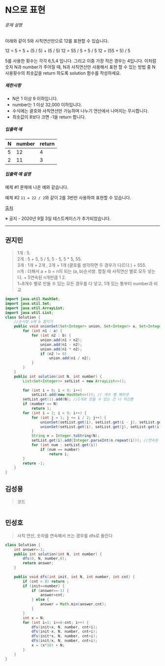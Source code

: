 # N으로 표현



###### 문제 설명

아래와 같이 5와 사칙연산만으로 12를 표현할 수 있습니다.

12 = 5 + 5 + (5 / 5) + (5 / 5)
12 = 55 / 5 + 5 / 5
12 = (55 + 5) / 5

5를 사용한 횟수는 각각 6,5,4 입니다. 그리고 이중 가장 작은 경우는 4입니다.
이처럼 숫자 N과 number가 주어질 때, N과 사칙연산만 사용해서 표현 할 수 있는 방법 중 N 사용횟수의 최솟값을 return 하도록 solution 함수를 작성하세요.

##### 제한사항

- N은 1 이상 9 이하입니다.
- number는 1 이상 32,000 이하입니다.
- 수식에는 괄호와 사칙연산만 가능하며 나누기 연산에서 나머지는 무시합니다.
- 최솟값이 8보다 크면 -1을 return 합니다.

##### 입출력 예

| N    | number | return |
| ---- | ------ | ------ |
| 5    | 12     | 4      |
| 2    | 11     | 3      |

##### 입출력 예 설명

예제 #1
문제에 나온 예와 같습니다.

예제 #2
`11 = 22 / 2`와 같이 2를 3번만 사용하여 표현할 수 있습니다.

[출처](https://www.oi.edu.pl/old/php/show.php?ac=e181413&module=show&file=zadania/oi6/monocyfr)

※ 공지 - 2020년 9월 3일 테스트케이스가 추가되었습니다.





---------------





## 권지민

> 1개 : 5.  
> 2개 : 5 + 5, 5 / 5, 5 - 5, 5 * 5, 55.  
> 3개 : 1개 + 2개 , 2개 + 1개 (괄호를 생각하면 두 경우가 다르다.) + 555.  
> n개 : 더해서 a + b = n이 되는 (a, b)순서쌍. 합칠 때 사칙연산 별로 모두 넣는다. + 5연속된 n개만큼 1 2.  
> 1~8개수 별로 만들 수 있는 모든 경우를 다 넣고, 1개 있는 통부터 number과 비교

```java
import java.util.HashSet;
import java.util.Set;
import java.util.ArrayList;
import java.util.List;
class Solution {
    //순서쌍 a에 b 합치기
    public void unionSet(Set<Integer> union, Set<Integer> a, Set<Integer> b) {
        for (int n1 : a) {
            for (int n2 : b) {
                union.add(n1 + n2);
                union.add(n1 - n2);
                union.add(n1 * n2);
                if (n2 != 0)
                    union.add(n1 / n2);
            }
        }
    }
    public int solution(int N, int number) {
        List<Set<Integer>> setList = new ArrayList<>();
        
        for (int i = 0; i < 9; i++)
            setList.add(new HashSet<>()); // 개수 별 해쉬셋
        setList.get(1).add(N); //1개로 만들 수 있는 건 나 자신뿐
        if (number == N)
            return 1;
        for (int i = 2; i < 9; i++) {
            for (int j = 1; j <= i / 2; j++) {
                unionSet(setList.get(i), setList.get(i - j), setList.get(j));
                unionSet(setList.get(i), setList.get(j), setList.get(i - j));
            }
            String n = Integer.toString(N);
            setList.get(i).add(Integer.parseInt(n.repeat(i))); //연속된 숫자 넣기
            for (int num : setList.get(i))
                if (num == number)
                    return i;
        }
        return -1;
    }
}
```





## 김성용

> 코드

```python

```





## 민성호

> 사칙 연산, 숫자를 연속해서 쓰는 경우를 dfs로 돌린다

```java
class Solution {
    int answer=-1;
    public int solution(int N, int number) {
        dfs(0, N, number,0);
        return answer;
    }
    
    public void dfs(int init, int N, int number, int cnt) {
        if (cnt > 8) return ;
        if (init==number) {
            if (answer==-1) {
                answer=cnt;
            } else {
                answer = Math.min(answer,cnt);
            }
        }
        int x = N;
        for (int i=1; i<=8-cnt; i++) {
            dfs(init+x, N, number, cnt+i);
            dfs(init-x, N, number, cnt+i);
            dfs(init*x, N, number, cnt+i);
            dfs(init/x, N, number, cnt+i);
            x = (x*10) + N;
        }
    }
}
```
